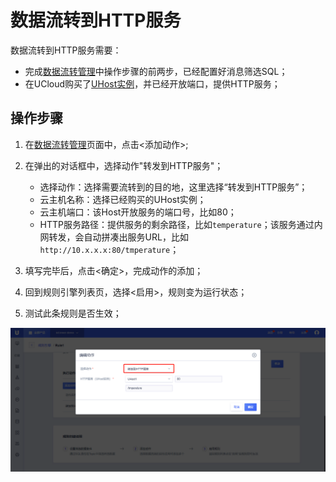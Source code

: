 # 数据流转到HTTP服务
数据流转到HTTP服务需要：

- 完成[数据流转管理](/iot/uiot-core/console_guide/ruleengine/data_forwarding)中操作步骤的前两步，已经配置好消息筛选SQL；
- 在UCloud购买了[UHost实例](https://console.ucloud.cn/uhost/uhost)，并已经开放端口，提供HTTP服务；


## 操作步骤
1. 在[数据流转管理](/iot/uiot-core/console_guide/ruleengine/data_forwarding)页面中，点击<添加动作>;
2. 在弹出的对话框中，选择动作"转发到HTTP服务"；

   - 选择动作：选择需要流转到的目的地，这里选择“转发到HTTP服务”；
   - 云主机名称：选择已经购买的UHost实例；
   - 云主机端口：该Host开放服务的端口号，比如80；
   - HTTP服务路径：提供服务的剩余路径，比如`temperature`；该服务通过内网转发，会自动拼凑出服务URL，比如`http://10.x.x.x:80/tmperature`；
   

   
3. 填写完毕后，点击<确定>，完成动作的添加；
4. 回到规则引擎列表页，选择<启用>，规则变为运行状态；
5. 测试此条规则是否生效；


![转发到HTTP服务](/images/转发到HTTP服务.png)



